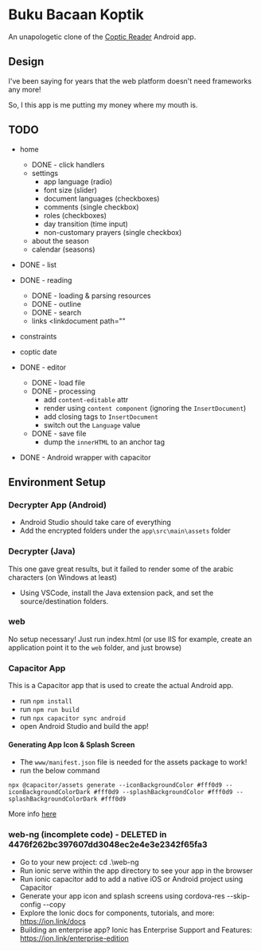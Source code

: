 # Buku Bacaan Koptik

An unapologetic clone of the [Coptic Reader](https://play.google.com/store/apps/details?id=com.app.copticreader&hl=en_US) Android app.

## Design
I've been saying for years that the web platform doesn't need frameworks any more!

So, I this app is me putting my money where my mouth is.

## TODO
- home
	- DONE - click handlers
	- settings
		- app language (radio)
		- font size (slider)
		- document languages (checkboxes)
		- comments (single checkbox)
		- roles (checkboxes)
		- day transition (time input)
		- non-customary prayers (single checkbox)
	- about the season
	- calendar (seasons)
- DONE - list
- DONE - reading
	- DONE - loading & parsing resources
	- DONE - outline
	- DONE - search
	- links
		<linkdocument path=""
- constraints
- coptic date
- DONE - editor
	- DONE - load file
	- DONE - processing
		- add `content-editable` attr
		- render using `content component` (ignoring the `InsertDocument`)
		- add closing tags to `InsertDocument`
		- switch out the `Language` value
	- DONE - save file
		- dump the `innerHTML` to an anchor tag

- DONE - Android wrapper with capacitor

## Environment Setup

### Decrypter App (Android)
- Android Studio should take care of everything
- Add the encrypted folders under the `app\src\main\assets` folder

### Decrypter (Java)
This one gave great results, but it failed to render some of the arabic characters (on Windows at least)
- Using VSCode, install the Java extension pack, and set the source/destination folders.

### web
No setup necessary!
Just run index.html (or use IIS for example, create an application point it to the `web` folder, and just browse)

### Capacitor App
This is a Capacitor app that is used to create the actual Android app.
- run `npm install`
- run `npm run build`
- run `npx capacitor sync android`
- open Android Studio and build the app!

#### Generating App Icon & Splash Screen
- The `www/manifest.json` file is needed for the assets package to work!
- run the below command
```
npx @capacitor/assets generate --iconBackgroundColor #fff0d9 --iconBackgroundColorDark #fff0d9 --splashBackgroundColor #fff0d9 --splashBackgroundColorDark #fff0d9
```
More info [here](https://github.com/ionic-team/capacitor-assets)

### web-ng (incomplete code) - DELETED in 4476f262bc397607dd3048ec2e4e3e2342f65fa3
- Go to your new project: cd .\web-ng
- Run ionic serve within the app directory to see your app in the browser
- Run ionic capacitor add to add a native iOS or Android project using Capacitor
- Generate your app icon and splash screens using cordova-res --skip-config --copy
- Explore the Ionic docs for components, tutorials, and more: https://ion.link/docs
- Building an enterprise app? Ionic has Enterprise Support and Features: https://ion.link/enterprise-edition
